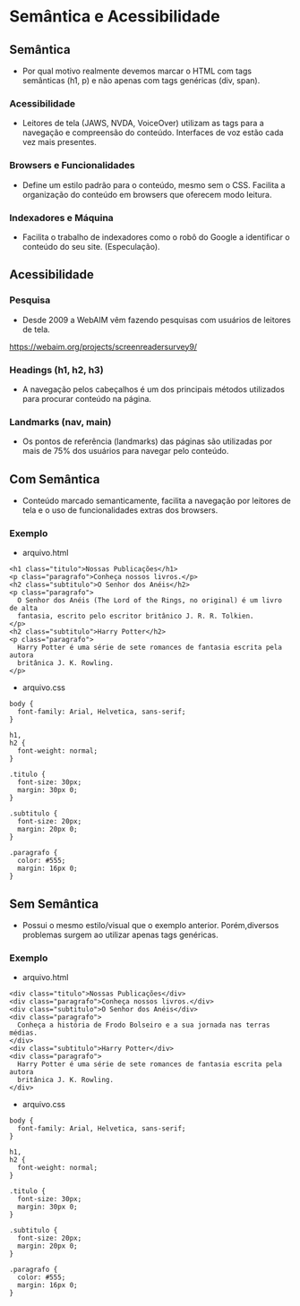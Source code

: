 # Semântica e Acessibilidade

## Semântica
* Por qual motivo realmente devemos marcar o HTML com tags semânticas (h1, p) e não apenas com tags genéricas (div, span).

### Acessibilidade
* Leitores de tela (JAWS, NVDA, VoiceOver) utilizam as tags para a navegação e compreensão do conteúdo. Interfaces de voz estão cada vez mais presentes.

### Browsers e Funcionalidades
* Define um estilo padrão para o conteúdo, mesmo sem o CSS. Facilita a organização do conteúdo em browsers que oferecem modo leitura.

### Indexadores e Máquina
* Facilita o trabalho de indexadores como o robô do Google a identificar o conteúdo do seu site. (Especulação).

## Acessibilidade
### Pesquisa
* Desde 2009 a WebAIM vêm fazendo pesquisas com usuários de leitores de tela.

https://webaim.org/projects/screenreadersurvey9/

### Headings (h1, h2, h3)
* A navegação pelos cabeçalhos é um dos principais métodos utilizados para procurar conteúdo na página.

### Landmarks (nav, main)
* Os pontos de referência (landmarks) das páginas são utilizadas por mais de 75% dos usuários para navegar pelo conteúdo.

## Com Semântica
* Conteúdo marcado semanticamente, facilita a navegação por leitores de tela e o uso de funcionalidades extras dos browsers.

### Exemplo
- arquivo.html
```
<h1 class="titulo">Nossas Publicações</h1>
<p class="paragrafo">Conheça nossos livros.</p>
<h2 class="subtitulo">O Senhor dos Anéis</h2>
<p class="paragrafo">
  O Senhor dos Anéis (The Lord of the Rings, no original) é um livro de alta
  fantasia, escrito pelo escritor britânico J. R. R. Tolkien.
</p>
<h2 class="subtitulo">Harry Potter</h2>
<p class="paragrafo">
  Harry Potter é uma série de sete romances de fantasia escrita pela autora
  britânica J. K. Rowling.
</p>

```

- arquivo.css
```
body {
  font-family: Arial, Helvetica, sans-serif;
}

h1,
h2 {
  font-weight: normal;
}

.titulo {
  font-size: 30px;
  margin: 30px 0;
}

.subtitulo {
  font-size: 20px;
  margin: 20px 0;
}

.paragrafo {
  color: #555;
  margin: 16px 0;
}

```

## Sem Semântica
* Possui o mesmo estilo/visual que o exemplo anterior. Porém,diversos problemas surgem ao utilizar apenas tags genéricas.

### Exemplo
- arquivo.html
```
<div class="titulo">Nossas Publicações</div>
<div class="paragrafo">Conheça nossos livros.</div>
<div class="subtitulo">O Senhor dos Anéis</div>
<div class="paragrafo">
  Conheça a história de Frodo Bolseiro e a sua jornada nas terras médias.
</div>
<div class="subtitulo">Harry Potter</div>
<div class="paragrafo">
  Harry Potter é uma série de sete romances de fantasia escrita pela autora
  britânica J. K. Rowling.
</div>

```

- arquivo.css
```
body {
  font-family: Arial, Helvetica, sans-serif;
}

h1,
h2 {
  font-weight: normal;
}

.titulo {
  font-size: 30px;
  margin: 30px 0;
}

.subtitulo {
  font-size: 20px;
  margin: 20px 0;
}

.paragrafo {
  color: #555;
  margin: 16px 0;
}

```
